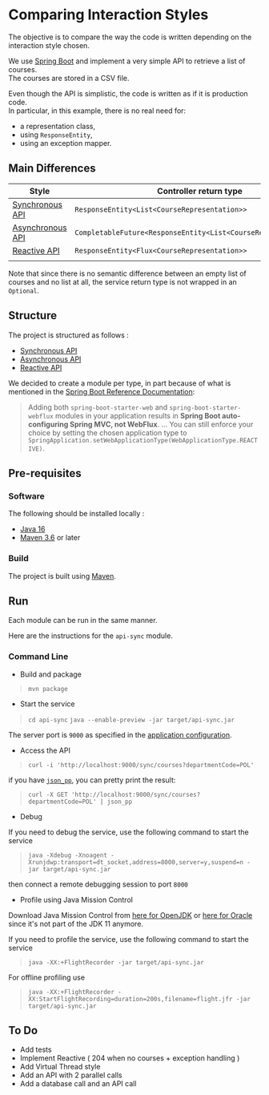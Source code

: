 # Comparing Interaction Styles

The objective is to compare the way the code is written depending on the interaction style chosen.

We use [Spring Boot](https://spring.io/projects/spring-boot) and implement a very simple API to retrieve a list of courses.  
The courses are stored in a CSV file.

Even though the API is simplistic, the code is written as if it is production code.  
In particular, in this example, there is no real need for:
* a representation class,
* using `ResponseEntity`,
* using an exception mapper.

## Main Differences

| Style                           | Controller return type                                          | Service return type               | Exception handling                              |
|---------------------------------|-----------------------------------------------------------------|-----------------------------------|-------------------------------------------------|
| [Synchronous API](./api-sync)   | `ResponseEntity<List<CourseRepresentation>>`                    | `List<Course>`                    | try / catch & `ResponseEntityExceptionHandler`  |
| [Asynchronous API](./api-async) | `CompletableFuture<ResponseEntity<List<CourseRepresentation>>>` | `CompletableFuture<List<Course>>` |                                                 |
| [Reactive API](./api-reactive)  | `ResponseEntity<Flux<CourseRepresentation>>`                    | `Flux<Course>`                    |                                                 |
|                                 |                                                                 |                                   |                                                 |

Note that since there is no semantic difference between an empty list of courses and no list at all, the service return type is not wrapped in an `Optional`.  

## Structure

The project is structured as follows :

* [Synchronous API](./api-sync)
* [Asynchronous API](./api-async)
* [Reactive API](./api-reactive)

We decided to create a module per type, in part because of what is mentioned in the [Spring Boot Reference Documentation](https://docs.spring.io/spring-boot/docs/2.7.3/reference/htmlsingle/#web.reactive):

> Adding both `spring-boot-starter-web` and `spring-boot-starter-webflux` modules in your application results in **Spring Boot auto-configuring Spring MVC, not WebFlux**. ... You can still enforce your choice by setting the chosen application type to `SpringApplication.setWebApplicationType(WebApplicationType.REACTIVE)`.

## Pre-requisites

### Software

The following should be installed locally :

* [Java 16](https://openjdk.org/projects/jdk/16/)
* [Maven 3.6](http://maven.apache.org/) or later

### Build

The project is built using [Maven](https://maven.apache.org).

## Run

Each module can be run in the same manner.

Here are the instructions for the `api-sync` module.

### Command Line

* Build and package

> `mvn package`

* Start the service

> `cd api-sync`
> `java --enable-preview -jar target/api-sync.jar`

The server port is `9000` as specified in the [application configuration](./api-sync/src/main/resources/application.yaml).

* Access the API

> `curl -i 'http://localhost:9000/sync/courses?departmentCode=POL'`

if you have [`json_pp`](https://www.unix.com/man-page/osx/1/json_pp/), you can pretty print the result:

> `curl -X GET 'http://localhost:9000/sync/courses?departmentCode=POL' | json_pp`

* Debug

If you need to debug the service, use the following command to start the service

> `java -Xdebug -Xnoagent -Xrunjdwp:transport=dt_socket,address=8000,server=y,suspend=n -jar target/api-sync.jar`

then connect a remote debugging session to port `8000`

* Profile using Java Mission Control

Download Java Mission Control from [here for OpenJDK](https://jdk.java.net/jmc/) or [here for Oracle](https://www.oracle.com/technetwork/java/javaseproducts/downloads/jmc7-downloads-5868868.html) since it's not part of the JDK 11 anymore.

If you need to profile the service, use the following command to start the service

> `java -XX:+FlightRecorder -jar target/api-sync.jar`

For offline profiling use

> `java -XX:+FlightRecorder -XX:StartFlightRecording=duration=200s,filename=flight.jfr -jar target/api-sync.jar`

## To Do

* Add tests
* Implement Reactive ( 204 when no courses + exception handling )
* Add Virtual Thread style
* Add an API with 2 parallel calls
* Add a database call and an API call